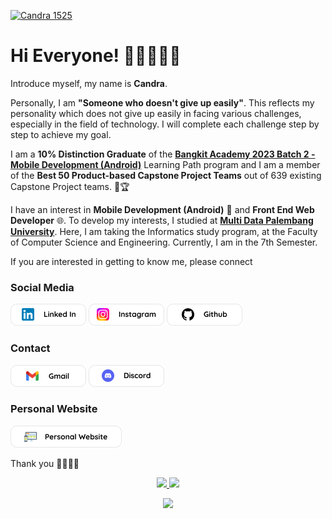 [![Candra 1525](https://readme-typing-svg.demolab.com?font=Quicksand&weight=900&size=30&duration=3000&pause=1000&random=false&width=450&lines=%F0%9F%91%8B%F0%9F%8F%BB+Hi+Everyone++.+.+.;%F0%9F%91%A8%F0%9F%8F%BB%E2%80%8D%F0%9F%92%BB+I'm+Candra+.+.+.+;%F0%9F%93%B1Mobile+Developer;%F0%9F%8C%90+Front+End+Web+Developer)](https://git.io/typing-svg)

# Hi Everyone! 👨🏻‍💻👋🏻
Introduce myself, my name is **Candra**.

Personally, I am **"Someone who doesn't give up easily"**. This reflects my personality which does not give up easily in facing various challenges, especially in the field of technology. I will complete each challenge step by step to achieve my goal.

I am a **10% Distinction Graduate** of the **[Bangkit Academy 2023 Batch 2 - Mobile Development (Android)](https://grow.google/intl/id_id/bangkit/?tab=machine-learning)** Learning Path program and I am a member of the **Best 50 Product-based Capstone Project Teams** out of 639 existing Capstone Project teams. 🏅🏆

I have an interest in **Mobile Development (Android)** 📱 and **Front End Web Developer** 🌐. To develop my interests, I studied at **[Multi Data Palembang University](https://mdp.ac.id/)**. Here, I am taking the Informatics study program, at the Faculty of Computer Science and Engineering. Currently, I am in the 7th Semester.

If you are interested in getting to know me, please connect 
<br/>
### Social Media 
[![LinkedIn Account](https://github.com/candra1525/candra1525/blob/main/linked_in_121x39.png)](https://www.linkedin.com/in/candra1525/)
[![Instagram Account](https://github.com/candra1525/candra1525/blob/main/instagram_121x39.png)](https://www.instagram.com/candracandra1525/)
[![Github Account](https://github.com/candra1525/candra1525/blob/main/github_121x39.png)](https://github.com/candra1525/)

### Contact
[![Gmail Account](https://github.com/candra1525/candra1525/blob/main/gmail_121x39.png)](mailto:candraandi2003@gmail.com)
[![Discord Account](https://github.com/candra1525/candra1525/blob/main/discord_121x39.png)](Candra#6399)

### Personal Website
[![Website](https://github.com/candra1525/candra1525/blob/main/personal_website.png)](https://candra1525.github.io/me/)

Thank you 👨🏻‍💻✨

<p align="center">
<a href="https://github.com/candra1525">
  <img height="180em" src="https://github-readme-stats.vercel.app/api?username=candra1525&rank_icon=github&show_icons=true&theme=algolia&include_all_commits=true&count_private=true"/>
  <img height="180em" src="https://github-readme-stats.vercel.app/api/top-langs/?username=candra1525&layout=compact&langs_count=8&theme=algolia"/>
</a>
</p>
<p align="center">
  <img src="https://github-readme-streak-stats.herokuapp.com?user=candra1525&theme=algolia&hide_border=true" />
</p>
